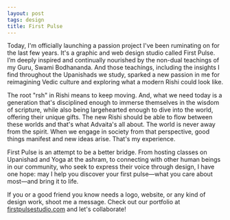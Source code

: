```yaml
---
layout: post
tags: design
title: First Pulse
---
```


Today, I'm officially launching a passion project I've been ruminating on for the last few years. It's a graphic and web design studio called First Pulse. I’m deeply inspired and continually nourished by the non-dual teachings of my Guru, Swami Bodhananda. And those teachings, including the insights I find throughout the Upanishads we study, sparked a new passion in me for reimagining Vedic culture and exploring what a modern Rishi could look like.

The root "rsh" in Rishi means to keep moving. And, what we need today is a generation that's disciplined enough to immerse themselves in the wisdom of scripture, while also being largehearted enough to dive into the world, offering their unique gifts. The new Rishi should be able to flow between these worlds and that's what Advaita's all about. The world is never away from the spirit. When we engage in society from that perspective, good things manifest and new ideas arise. That's my experience.

First Pulse is an attempt to be a better bridge. From hosting classes on Upanishad and Yoga at the ashram, to connecting with other human beings in our community, who seek to express their voice through design, I have one hope: may I help you discover your first pulse&mdash;what you care about most&mdash;and bring it to life.

If you or a good friend you know needs a logo, website, or any kind of design work, shoot me a message. Check out our portfolio at [firstpulsestudio.com](https://firstpulsestudio.com/) and let's collaborate!
